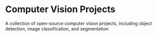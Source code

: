 # Computer Vision Projects
A collection of open-source computer vision projects, including object detection, image classification, and segmentation
